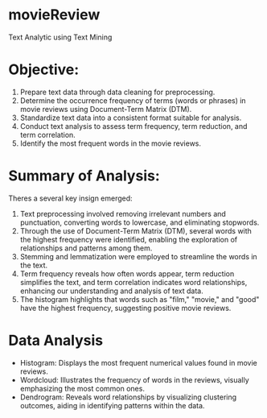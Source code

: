 # movieReview
Text Analytic using Text Mining

# Objective:
1. Prepare text data through data cleaning for preprocessing.
2. Determine the occurrence frequency of terms (words or phrases) in movie reviews using Document-Term Matrix (DTM).
3. Standardize text data into a consistent format suitable for analysis.
4. Conduct text analysis to assess term frequency, term reduction, and term correlation.
5. Identify the most frequent words in the movie reviews.
   
# Summary of Analysis:
Theres a several key insign emerged:
1. Text preprocessing involved removing irrelevant numbers and punctuation, converting words to lowercase, and eliminating stopwords.
2. Through the use of Document-Term Matrix (DTM), several words with the highest frequency were identified, enabling the exploration of relationships and patterns among them.
3. Stemming and lemmatization were employed to streamline the words in the text.
4. Term frequency reveals how often words appear, term reduction simplifies the text, and term correlation indicates word relationships, enhancing our understanding and analysis of text data.
5. The histogram highlights that words such as "film," "movie," and "good" have the highest frequency, suggesting positive movie reviews.

# Data Analysis

- Histogram: Displays the most frequent numerical values found in movie reviews.
- Wordcloud: Illustrates the frequency of words in the reviews, visually emphasizing the most common ones.
- Dendrogram: Reveals word relationships by visualizing clustering outcomes, aiding in identifying patterns within the data.
